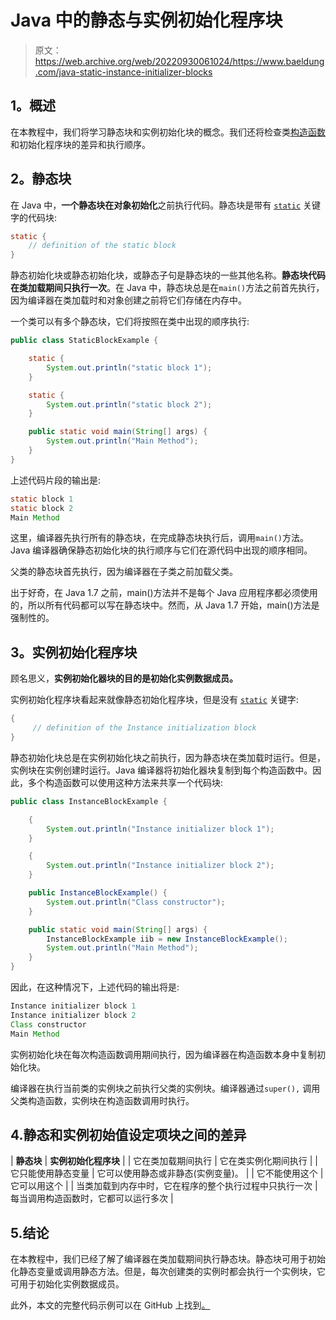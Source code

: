 # Java 中的静态与实例初始化程序块

> 原文：<https://web.archive.org/web/20220930061024/https://www.baeldung.com/java-static-instance-initializer-blocks>

## 1。概述

在本教程中，我们将学习静态块和实例初始化块的概念。我们还将检查类[构造函数](/web/20220915120117/https://www.baeldung.com/java-constructors)和初始化程序块的差异和执行顺序。

## 2。静态块

在 Java 中，**一个静态块在对象初始化**之前执行代码。静态块是带有 [`static`](/web/20220915120117/https://www.baeldung.com/java-static) 关键字的代码块:

```java
static {
    // definition of the static block
}
```

静态初始化块或静态初始化块，或静态子句是静态块的一些其他名称。**静态块代码在类加载期间只执行一次**。在 Java 中，静态块总是在`main()`方法之前首先执行，因为编译器在类加载时和对象创建之前将它们存储在内存中。

一个类可以有多个静态块，它们将按照在类中出现的顺序执行:

```java
public class StaticBlockExample {

    static {
        System.out.println("static block 1");
    }

    static {
        System.out.println("static block 2");
    }

    public static void main(String[] args) {
        System.out.println("Main Method");
    }
}
```

上述代码片段的输出是:

```java
static block 1
static block 2
Main Method
```

这里，编译器先执行所有的静态块，在完成静态块执行后，调用`main()`方法。Java 编译器确保静态初始化块的执行顺序与它们在源代码中出现的顺序相同。

父类的静态块首先执行，因为编译器在子类之前加载父类。

出于好奇，在 Java 1.7 之前，main()方法并不是每个 Java 应用程序都必须使用的，所以所有代码都可以写在静态块中。然而，从 Java 1.7 开始，main()方法是强制性的。

## 3。实例初始化程序块

顾名思义，**实例初始化器块的目的是初始化实例数据成员。**

实例初始化程序块看起来就像静态初始化程序块，但是没有 [`static`](/web/20220915120117/https://www.baeldung.com/java-static) 关键字:

```java
{
     // definition of the Instance initialization block
}
```

静态初始化块总是在实例初始化块之前执行，因为静态块在类加载时运行。但是，实例块在实例创建时运行。Java 编译器将初始化器块复制到每个构造函数中。因此，多个构造函数可以使用这种方法来共享一个代码块:

```java
public class InstanceBlockExample {

    {
        System.out.println("Instance initializer block 1");
    }

    {
        System.out.println("Instance initializer block 2");
    }

    public InstanceBlockExample() {
        System.out.println("Class constructor");
    }

    public static void main(String[] args) {
        InstanceBlockExample iib = new InstanceBlockExample();
        System.out.println("Main Method");
    }
}
```

因此，在这种情况下，上述代码的输出将是:

```java
Instance initializer block 1
Instance initializer block 2
Class constructor
Main Method
```

实例初始化块在每次构造函数调用期间执行，因为编译器在构造函数本身中复制初始化块。

编译器在执行当前类的实例块之前执行父类的实例块。编译器通过`super(),` 调用父类构造函数，实例块在构造函数调用时执行。

## 4.静态和实例初始值设定项块之间的差异

| **静态块** | **实例初始化程序块** |
| 它在类加载期间执行 | 它在类实例化期间执行 |
| 它只能使用静态变量 | 它可以使用静态或非静态(实例变量)。 |
| 它不能使用这个 | 它可以用这个 |
| 当类加载到内存中时，它在程序的整个执行过程中只执行一次 | 每当调用构造函数时，它都可以运行多次 |

## 5.结论

在本教程中，我们已经了解了编译器在类加载期间执行静态块。静态块可用于初始化静态变量或调用静态方法。但是，每次创建类的实例时都会执行一个实例块，它可用于初始化实例数据成员。

此外，本文的完整代码示例可以在 GitHub 上找到[。](https://web.archive.org/web/20220915120117/https://github.com/eugenp/tutorials/tree/master/core-java-modules/core-java-lang-oop-constructors)